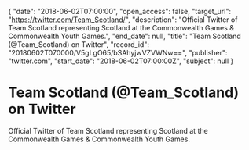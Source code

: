 {
  "date": "2018-06-02T07:00:00", 
  "open_access": false, 
  "target_url": "https://twitter.com/Team_Scotland/", 
  "description": "Official Twitter of Team Scotland representing Scotland at the Commonwealth Games & Commonwealth Youth Games.", 
  "end_date": null, 
  "title": "Team Scotland (@Team_Scotland) on Twitter", 
  "record_id": "20180602T070000/V5gLgO65/bSAhyjwVZVWNw==", 
  "publisher": "twitter.com", 
  "start_date": "2018-06-02T07:00:00Z", 
  "subject": null
}

# Team Scotland (@Team_Scotland) on Twitter

Official Twitter of Team Scotland representing Scotland at the Commonwealth Games & Commonwealth Youth Games.